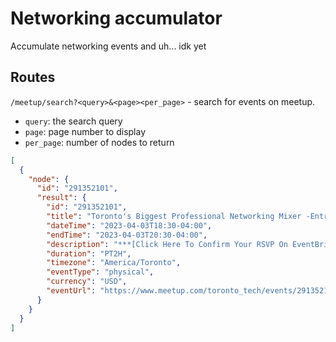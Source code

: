 # Networking accumulator

Accumulate networking events and uh... idk yet

## Routes

<!-- #[get("/search?<query>&<page>&<per_page>")] -->

`/meetup/search?<query>&<page><per_page>` - search for events on meetup.

- `query`: the search query
- `page`: page number to display
- `per_page`: number of nodes to return

```json
[
  {
    "node": {
      "id": "291352101",
      "result": {
        "id": "291352101",
        "title": "Toronto's Biggest Professional Networking Mixer -Entrepreneur Tech & GameChanger",
        "dateTime": "2023-04-03T18:30-04:00",
        "endTime": "2023-04-03T20:30-04:00",
        "description": "***[Click Here To Confirm Your RSVP On EventBrite](https://bit.ly/3YdV0te)***\nOr\nClick Link Here - https://bit.ly/3YdV0te\n\nMAKE SURE TO RSVP ON EVENTBRITE TO ATTEND\n\nHighlights From Previous Events - Media Link Below\nhttps://youtu.be/9epSNzTL2tc\n\n***[Click Here To Confirm Your RSVP On EventBrite](https://bit.ly/3YdV0te)***\nOr\nClick Link Here - https://bit.ly/3YdV0te\n\nThis is...",
        "duration": "PT2H",
        "timezone": "America/Toronto",
        "eventType": "physical",
        "currency": "USD",
        "eventUrl": "https://www.meetup.com/toronto_tech/events/291352101"
      }
    }
  }
]
```
